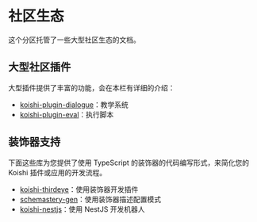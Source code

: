 # 社区生态

这个分区托管了一些大型社区生态的文档。

## 大型社区插件

大型插件提供了丰富的功能，会在本栏有详细的介绍：

- [koishi-plugin-dialogue](./dialogue/)：教学系统
- [koishi-plugin-eval](./eval/)：执行脚本

## 装饰器支持

下面这些库为您提供了使用 TypeScript 的装饰器的代码编写形式，来简化您的 Koishi 插件或应用的开发流程。

- [koishi-thirdeye](./decorator/thirdeye.md)：使用装饰器开发插件
- [schemastery-gen](./decorator/schemastery.md)：使用装饰器描述配置模式
- [koishi-nestjs](./decorator/nestjs.md)：使用 NestJS 开发机器人

